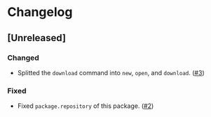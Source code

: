 # Changelog

## [Unreleased]

### Changed

- Splitted the `download` command into `new`, `open`, and `download`. ([#3](https://github.com/qryxip/cargo-compete/pull/3))

### Fixed

- Fixed `package.repository` of this package. ([#2](https://github.com/qryxip/cargo-compete/pull/3))

